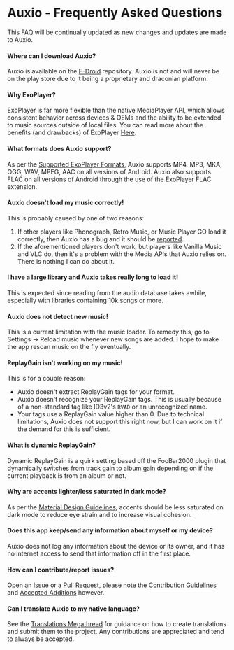 # Auxio - Frequently Asked Questions
This FAQ will be continually updated as new changes and updates are made to Auxio.

#### Where can I download Auxio?
Auxio is available on the [F-Droid](https://f-droid.org/en/packages/org.oxycblt.auxio/) repository.
Auxio is not and will never be on the play store due to it being a proprietary and draconian platform.

#### Why ExoPlayer?
ExoPlayer is far more flexible than the native MediaPlayer API, which allows consistent behavior across devices & OEMs and the
ability to be extended to music sources outside of local files. You can read more about the benefits (and drawbacks) of ExoPlayer
[Here](https://exoplayer.dev/pros-and-cons.html).

#### What formats does Auxio support?
As per the [Supported ExoPlayer Formats](https://exoplayer.dev/supported-formats.html), Auxio supports
MP4, MP3, MKA, OGG, WAV, MPEG, AAC on all versions of Android. Auxio also supports FLAC on all versions
of Android through the use of the ExoPlayer FLAC extension.

#### Auxio doesn't load my music correctly!
This is probably caused by one of two reasons:
1. If other players like Phonograph, Retro Music, or Music Player GO load it correctly, then Auxio has a bug and it should be [reported](https://github.com/OxygenCobalt/Auxio/issues).
2. If the aforementioned players don't work, but players like Vanilla Music and VLC do, then it's a problem with the Media APIs that Auxio relies on. There is nothing I can do about it.

#### I have a large library and Auxio takes really long to load it!
This is expected since reading from the audio database takes awhile, especially with libraries containing 10k songs or more.

#### Auxio does not detect new music!
This is a current limitation with the music loader. To remedy this, go to Settings -> Reload music whenever new songs are added.
I hope to make the app rescan music on the fly eventually.

#### ReplayGain isn't working on my music!
This is for a couple reason:
- Auxio doesn't extract ReplayGain tags for your format.
- Auxio doesn't recognize your ReplayGain tags. This is usually because of a non-standard tag like ID3v2's `RVAD` or
an unrecognized name.
- Your tags use a ReplayGain value higher than 0. Due to technical limitations, Auxio does not support this right now,
but I can work on it if the demand for this is sufficient.

#### What is dynamic ReplayGain?
Dynamic ReplayGain is a quirk setting based off the FooBar2000 plugin that dynamically switches from track gain to album
gain depending on if the current playback is from an album or not.

#### Why are accents lighter/less saturated in dark mode?
As per the [Material Design Guidelines](https://material.io/design/color/dark-theme.html), accents should be less
saturated on dark mode to reduce eye strain and to increase visual cohesion.

#### Does this app keep/send any information about myself or my device?
Auxio does not log any information about the device or its owner, and it has no internet access to send that information off in the first place.

#### How can I contribute/report issues?
Open an [Issue](https://github.com/OxygenCobalt/Auxio/issues) or a [Pull Request](https://github.com/OxygenCobalt/Auxio/pulls),
please note the [Contribution Guidelines](../.github/CONTRIBUTING.md) and [Accepted Additions](ADDITIONS.md) however.

#### Can I translate Auxio to my native language?
See the [Translations Megathread](https://github.com/OxygenCobalt/Auxio/issues/3) for guidance on how to create translations and submit them to the project.
Any contributions are appreciated and tend to always be accepted.
